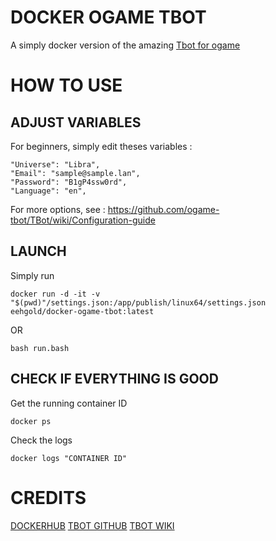 # DOCKER OGAME TBOT

A simply docker version of the amazing [Tbot for ogame](https://github.com/ogame-tbot/TBot)

# HOW TO USE

## ADJUST VARIABLES

For beginners, simply edit theses variables : 
```console
"Universe": "Libra",
"Email": "sample@sample.lan",
"Password": "B1gP4ssw0rd",
"Language": "en",
```

For more options, see : https://github.com/ogame-tbot/TBot/wiki/Configuration-guide


## LAUNCH

Simply run 
```console
docker run -d -it -v "$(pwd)"/settings.json:/app/publish/linux64/settings.json eehgold/docker-ogame-tbot:latest
```
OR
```console
bash run.bash
```
## CHECK IF EVERYTHING IS GOOD

Get the running container ID 
```console
docker ps
```
Check the logs
```console
docker logs "CONTAINER ID"
```

# CREDITS 

[DOCKERHUB](https://hub.docker.com/r/eehgold/docker-ogame-tbot)
[TBOT GITHUB](https://github.com/ogame-tbot/TBot)
[TBOT WIKI](https://github.com/ogame-tbot/TBot/wiki/Configuration-guide)
